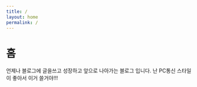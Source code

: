 ```yaml
---
title: /
layout: home
permalink: /
---
```


# 홈

언제나 블로그에 글을쓰고 성장하고 앞으로 나아가는 블로그 입니다.
난 PC통신 스타일이 좋아서 이거 쓸거야!!!

